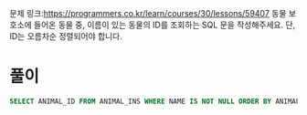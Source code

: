문제 링크:https://programmers.co.kr/learn/courses/30/lessons/59407
동물 보호소에 들어온 동물 중, 이름이 있는 동물의 ID를 조회하는 SQL 문을 작성해주세요. 단, ID는 오름차순 정렬되어야 합니다. 

# 풀이
```sql
SELECT ANIMAL_ID FROM ANIMAL_INS WHERE NAME IS NOT NULL ORDER BY ANIMAL_ID
```
